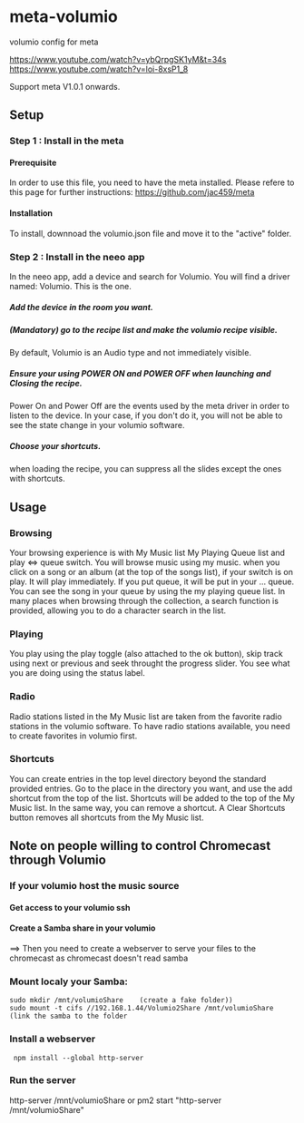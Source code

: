 # meta-volumio
volumio config for meta

https://www.youtube.com/watch?v=ybQrpgSK1yM&t=34s
https://www.youtube.com/watch?v=loi-8xsP1_8

Support meta V1.0.1 onwards.

## Setup
### Step 1 : Install in the meta
#### Prerequisite
In order to use this file, you need to have the meta installed. Please refere to this page for further instructions:
https://github.com/jac459/meta
#### Installation
To install, downnoad the volumio.json file and move it to the "active" folder.

### Step 2 : Install in the neeo app
In the neeo app, add a device and search for Volumio.
You will find a driver named: Volumio.
This is the one.
##### Add the device in the room you want.
##### (Mandatory) go to the recipe list and make the volumio recipe visible.
By default, Volumio is an Audio type and not immediately visible.
##### Ensure your using POWER ON and POWER OFF when launching and Closing the recipe.
Power On and Power Off are the events used by the meta driver in order to listen to the device.
In your case, if you don't do it, you will not be able to see the state change in your volumio software.
##### Choose your shortcuts.
when loading the recipe, you can suppress all the slides except the ones with shortcuts. 

## Usage
### Browsing
Your browsing experience is with My Music list My Playing Queue list and play <=> queue switch.
You will browse music using my music.
when you click on a song or an album (at the top of the songs list), if your switch is on play. It will play immediately.
If you put queue, it will be put in your ... queue.
You can see the song in your queue by using the my playing queue list.
In many places when browsing through the collection, a search function is provided, allowing you to do a character search in the list.
### Playing
You play using the play toggle (also attached to the ok button), skip track using next or previous and seek throught the progress slider.
You see what you are doing using the status label.
### Radio
Radio stations listed in the My Music list are taken from the favorite radio stations in the volumio software.
To have radio stations available, you need to create favorites in volumio first.
### Shortcuts
You can create entries in the top level directory beyond the standard provided entries.
Go to the place in the directory you want, and use the add shortcut from the top of the list.
Shortcuts will be added to the top of the My Music list.
In the same way, you can remove a shortcut.
A Clear Shortcuts button removes all shortcuts from the My Music list.

## Note on people willing to control Chromecast through Volumio
### If your volumio host the music source
#### Get access to your volumio ssh
#### Create a Samba share in your volumio
==> Then you need to create a webserver to serve your files to the chromecast as chromecast doesn't read samba
### Mount localy your Samba:
```
sudo mkdir /mnt/volumioShare    (create a fake folder))
sudo mount -t cifs //192.168.1.44/Volumio2Share /mnt/volumioShare (link the samba to the folder
```
### Install a webserver
``` npm install --global http-server```
### Run the server
http-server /mnt/volumioShare
or pm2 start "http-server /mnt/volumioShare"

